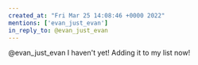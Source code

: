 ```yaml
---
created_at: "Fri Mar 25 14:08:46 +0000 2022"
mentions: ['evan_just_evan']
in_reply_to: @evan_just_evan
---
```


@evan_just_evan I haven't yet! Adding it to my list now!